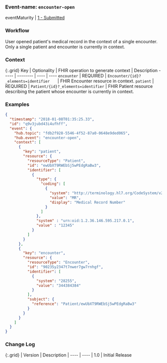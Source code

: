 ### Event-name: `encounter-open`

eventMaturity | [1 - Submitted](3-1-2-eventmaturitymodel.html)

### Workflow

User opened patient's medical record in the context of a single encounter. Only a single patient and encounter is currently in context.

### Context

{:.grid}
Key | Optionality | FHIR operation to generate context | Description
----- | -------- | ---- | ---- 
`encounter` | REQUIRED | `Encounter/{id}?_elements=identifier	` | FHIR Encounter resource in context.
`patient` | REQUIRED | `Patient/{id}?_elements=identifier` | FHIR Patient resource describing the patient whose encounter is currently in context.

### Examples


```json
{
  "timestamp": "2018-01-08T01:35:25.33",
  "id": "q9v3jubd43i4ufhff",
  "event": {
    "hub.topic": "fdb2f928-5546-4f52-87a0-0648e9ded065",
    "hub.event": "encounter-open",
    "context": [
      {
        "key": "patient",
        "resource": {
          "resourceType": "Patient",
          "id": "ewUbXT9RWEbSj5wPEdgRaBw3",
          "identifier": [
            {
              "type": {
                "coding": [
                  {
                    "system": "http://terminology.hl7.org/CodeSystem/v2-0203",
                    "value": "MR",
                    "display": "Medical Record Number"
                  }
                ]
              },
              "system" : "urn:oid:1.2.36.146.595.217.0.1",
              "value" : "12345"
            }
          ]
        }
      },
      {
        "key": "encounter",
        "resource": {
          "resourceType": "Encounter",
          "id": "90235y2347t7nwer7gw7rnhgf",
          "identifier": [
            {
              "system": "28255",
              "value": "344384384"
            }
          ],
          "subject": {
            "reference": "Patient/ewUbXT9RWEbSj5wPEdgRaBw3"
          }
        }
      }
    ]
  }
}
```


### Change Log

{:.grid}
| Version | Description
| ---- | ----
| 1.0 | Initial Release
